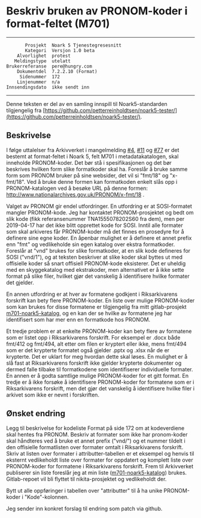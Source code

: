Beskriv bruken av PRONOM-koder i format-feltet (M701)
=====================================================

 ------------------  ---------------------------------
           Prosjekt  Noark 5 Tjenestegresesnitt
           Kategori  Versjon 1.0 beta
        Alvorlighet  protest
       Meldingstype  utelatt
    Brukerreferanse  pere@hungry.com
        Dokumentdel  7.2.2.10 (Format)
         Sidenummer  172
        Linjenummer  n/a
    Innsendingsdato  ikke sendt inn
 ------------------  ---------------------------------

Denne teksten er del av en samling innspill til Noark5-standarden
tilgjengelig fra
[https://github.com/petterreinholdtsen/noark5-tester/](https://github.com/petterreinholdtsen/noark5-tester/).

Beskrivelse
-----------

I følge uttalelser fra Arkivverket i mangelmelding
[#4](https://github.com/arkivverket/noark5-tjenestegrensesnitt-standard/issues/4),
[#11](https://github.com/arkivverket/noark5-tjenestegrensesnitt-standard/issues/11)
og
[#77](https://github.com/arkivverket/noark5-tjenestegrensesnitt-standard/issues/77)
er det bestemt at format-feltet i Noark 5, felt M701 i
metadatakatalogen, skal inneholde PRONOM-koder.  Det bør stå i
spesifikasjonen og det bør beskrives hvilken form slike formatkoder
skal ha.  Foreslår å bruke samme form som PRONOM bruker på sine
websider, det vil si "fmt/18" og "x-fmt/18".  Ved å bruke denne formen
kan formatkoden enkelt slås opp i PRONOM-katalogen ved å besøke URL på
denne formen: http://www.nationalarchives.gov.uk/PRONOM/x-fmt/18 .

Valget av PRONOM gir endel utfordringer.  En utfordring er at
SOSI-formatet mangler PRONOM-kode.  Jeg har kontaktet
PRONOM-prosjektet og bedt om slik kode (fikk referansenummer
TNA1555078202S60 fra dem), men per 2019-04-17 har det ikke blitt
opprettet kode for SOSI.  Inntil alle formater som skal arkiveres får
PRONOM-koder må det finnes en prosedyre for å definere sine egne
koder.  En åpenbar mulighet er å definere et annet prefix enn "fmt" og
vedlikeholde sin egen katalog over ekstra formatkoder.  Foreslår at
"vnd" brukes for slike formatkoder, at en slik kode defineres for SOSI
("vnd/1"), og at teksten beskriver at slike koder skal byttes ut med
offisielle koder så snart offisiell PRONOM-kode eksisterer.  Det er
uheldig med en skyggekatalog med ekstrakoder, men alternativet er å
ikke sette format på slike filer, hvilket gjør det vanskelig å
identifisere hvilke formater det gjelder.

En annen utfordring er at hver av formatene godkjent i Riksarkivarens
forskrift kan bety flere PRONOM-koder.  En liste over mulige
PRONOM-koder som kan brukes for disse formatene er tilgjengelig fra
mitt gitlab-prosjekt
[m701-noark5-katalog](https://gitlab.com/petterreinholdtsen/m701-noark5-katalog/blob/master/formatlist.rst),
og en kan der se hvilke av formatene jeg har identifisert som har mer
enn en formatkode hos PRONOM.

Et tredje problem er at enkelte PRONOM-koder kan bety flere av
formatene som er listet opp i Riksarkivarens forskrift.  For eksempel
er .docx både fmt/412 og fmt/494, alt etter om filen er kryptert eller
ikke, mens fmt/494 som er det krypterte formatet også gjelder .pptx og
.xlsx når de er krypterte.  Det er uklart for meg hvordan dette skal
løses.  En mulighet er å slå fast at Riksarkivarens forskrift ikke
gjelder krypterte dokumenter og dermed falle tilbake til formatkodene
som identifiserer individuelle formater.  En annen er å godta samtlige
mulige PRONOM-koder for et gitt format.  En tredje er å ikke forsøke å
identifisere PRONOM-koder for formatene som er i Riksarkivarens
forskrift, men det gjør det vanskelig å identifisere hvilke filer i
arkivet som ikke er nevnt i forskriften.

Ønsket endring
--------------

Legg til beskrivelse for kodeliste Format på side 172 om at
kodeverdiene skal hentes fra PRONOM.  Beskriv at formater som ikke har
pronom-koder skal håndteres ved å bruke et annet prefix ("vnd/") og et
nummer tildelt i den offisielle formatlisten over formater omtalt i
Riksarkivarens forskrift.  Skriv at listen over formater i
attributter-tabellen er et eksempel og henvis til eksternt
vedlikeholdt liste over formater for oppdatert og komplett liste over
PRONOM-koder for formatene i Riksarkivarens forskrift.  Frem til
Arkivverket publiserer sin liste foreslår jeg at min liste
([m701-noark5-katalog](https://gitlab.com/petterreinholdtsen/m701-noark5-katalog/blob/master/formatlist.rst))
brukes.  Gitlab-repoet vil bli flyttet til nikita-prosjektet og
vedlikeholdt der.

Bytt ut alle oppføringer i tabellen over "attributter" til å ha unike
PRONOM-koder i "Kode"-kolonnen.

Jeg sender inn konkret forslag til endring som patch via github.
